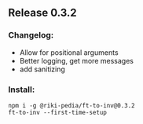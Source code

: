 <!-- just a file to make the releases from for the automation script -->
<!-- edit this per release -->
## Release 0.3.2
### Changelog: 
- Allow for positional arguments
- Better logging, get more messages
- add sanitizing

### Install:
```
npm i -g @riki-pedia/ft-to-inv@0.3.2
ft-to-inv --first-time-setup
```
